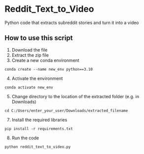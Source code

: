 # Reddit_Text_to_Video
Python code that extracts subreddit stories and turn it into a video

## How to use this script
1. Download the file
2. Extract the zip file
3. Create a new conda environment
```
conda create --name new_env python==3.10
```
4. Activate the environment
```
conda activate new_env
```
5. Change directory to the location of the extracted folder (e.g. in Downloads)
```
cd C:/Users/enter_your_user/Downloads/extracted_filename
```
7. Install the required libraries
```
pip install -r requirements.txt
```
8. Run the code
```
python reddit_text_to_video.py
```
